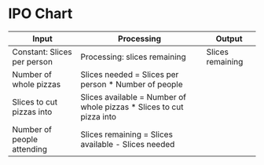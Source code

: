 # IPO Chart #

| Input | Processing | Output |
|-------|------------|--------|
| Constant: Slices per person | Processing: slices remaining | Slices remaining |
| Number of whole pizzas      | Slices needed = Slices per person * Number of people |  |
| Slices to cut pizzas into   | Slices available = Number of whole pizzas * Slices to cut pizza into |  |
| Number of people attending  | Slices remaining = Slices available - Slices needed |  |